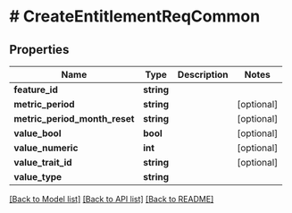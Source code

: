 # # CreateEntitlementReqCommon

## Properties

Name | Type | Description | Notes
------------ | ------------- | ------------- | -------------
**feature_id** | **string** |  |
**metric_period** | **string** |  | [optional]
**metric_period_month_reset** | **string** |  | [optional]
**value_bool** | **bool** |  | [optional]
**value_numeric** | **int** |  | [optional]
**value_trait_id** | **string** |  | [optional]
**value_type** | **string** |  |

[[Back to Model list]](../../README.md#models) [[Back to API list]](../../README.md#endpoints) [[Back to README]](../../README.md)
